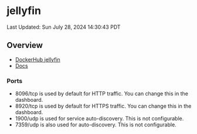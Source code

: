 # jellyfin

Last Updated: Sun July 28, 2024 14:30:43 PDT

## Overview

* [DockerHub jellyfin](https://hub.docker.com/r/jellyfin/jellyfin)
* [Docs](https://jellyfin.org/docs/)

### Ports

* 8096/tcp is used by default for HTTP traffic. You can change this in the dashboard.
* 8920/tcp is used by default for HTTPS traffic. You can change this in the dashboard.
* 1900/udp is used for service auto-discovery. This is not configurable.
* 7359/udp is also used for auto-discovery. This is not configurable.

